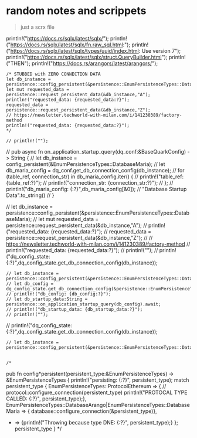 # random notes and scrippets

> just a scrx file

println!("https://docs.rs/sqlx/latest/sqlx/");
println!("https://docs.rs/sqlx/latest/sqlx/fn.raw_sql.html:");
println!("https://docs.rs/sqlx/latest/sqlx/types/uuid/index.html: Use version 7");
println!("https://docs.rs/sqlx/latest/sqlx/struct.QueryBuilder.html");
println!("THEN");
println!("https://docs.rs/arangors/latest/arangors/");

    /* STUBBED with ZERO CONNECTION DATA
    let db_instance = persistence::config_persistent(&persistence::EnumPersistenceTypes::DatabaseMaria);
    let mut requested_data = persistence::request_persistent_data(&db_instance,"A");
    println!("requested_data: {requested_data:?}");
    requested_data = persistence::request_persistent_data(&db_instance,"Z");
    // https://newsletter.techworld-with-milan.com/i/141230389/factory-method
    println!("requested_data: {requested_data:?}");
    */

    // println!("");

// pub async fn on_application_startup_query(dq_conf:&BaseQuarkConfig) -> String {
// let db_instance = config_persistent(&EnumPersistenceTypes::DatabaseMaria);
// let db_maria_config = dq_conf.get_db_connection_config(db_instance);
// for (table_ref, connection_str) in db_maria_config.iter() {
// println!("table_ref: {table_ref:?}");
// println!("connection_str: {connection_str:?}");
// };
// println!("db_maria_config: {:?}",db_maria_config[&0]);
// "Database Startup Data".to_string()
// }

// let db_instance = persistence::config_persistent(&persistence::EnumPersistenceTypes::DatabaseMaria);
// let mut requested_data = persistence::request_persistent_data(&db_instance,"A");
// println!("requested_data: {requested_data:?}");
// requested_data = persistence::request_persistent_data(&db_instance,"Z");
// // https://newsletter.techworld-with-milan.com/i/141230389/factory-method
// println!("requested_data: {requested_data:?}");
// println!("");
// println!("dq_config_state: {:?}",dq_config_state.get_db_connection_config(db_instance));

    // let db_instance = persistence::config_persistent(&persistence::EnumPersistenceTypes::DatabaseMaria);
    // let db_config = dq_config_state.get_db_connection_config(&persistence::EnumPersistenceTypes::DatabaseMaria);
    // println!("db_config: {db_config:?}");
    // let db_startup_data:String = persistence::on_application_startup_query(db_config).await;
    // println!("db_startup_data: {db_startup_data:?}");
    // println!("");

// println!("dq_config_state: {:?}",dq_config_state.get_db_connection_config(db_instance));

    // let db_instance = persistence::config_persistent(&persistence::EnumPersistenceTypes::DatabaseMaria);


    /*

pub fn config\*persistent(persistent_type:&EnumPersistenceTypes) -> &EnumPersistenceTypes {
println!("persisting: {:?}", persistent_type);
match persistent_type {
EnumPersistenceTypes::ProtocolEthereum => {
// protocol::configure_connection(persistent_type)
println!("PROTOCAL TYPE CALLED: {:?}", persistent_type);},
EnumPersistenceTypes::DatabaseArango|EnumPersistenceTypes::DatabaseMaria => {
database::configure_connection(&persistent_type)},

- => {println!("Throwing because type DNE: {:?}", persistent_type);}
  };
  persistent_type
  }
  \*/
